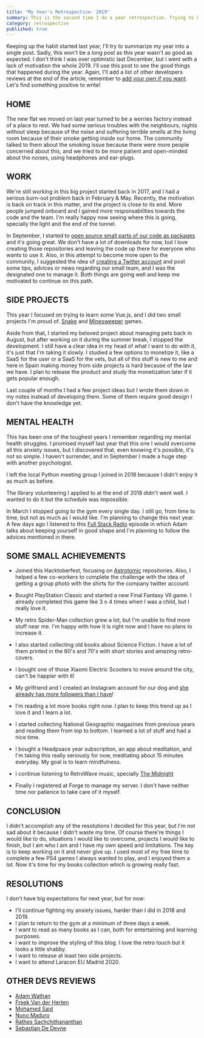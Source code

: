 ```yaml
---
title: "My Year's Retrospective: 2019"
summary: This is the second time I do a year retrospective. Trying to keep this kind of posts as an habit.
category: retrospective
published: true
---
```


Keeping up the habit started last year, I'll try to summarize my year into a single post. Sadly, 
this won't be a long post as this year wasn't as good as expected. I don't think I was over 
optimistic last December, but I went with a lack of motivation the whole 2019. I'll use this post 
to see the good things that happened during the year. Again, I'll add a list of other developers 
reviews at the end of the article, remember to 
[add your own if you want](https://github.com/Lloople/davidllop.com/blob/master/posts/2019-12-15.year-retrospective-2019.md). Let's find something positive to write!

## HOME
The new flat we moved on last year turned to be a worries factory instead of a place to rest. 
We had some serious troubles with the neighbours, nights without sleep because of the 
noise and suffering terrible smells at the living room because of their smoke getting inside 
our home. The community talked to them about the smoking issue because there were more people concerned about this, and we tried to be more patient and 
open-minded about the noises, using headphones and ear-plugs.

## WORK
We're still working in this big project started back in 2017, and I had a serious burn-out problem 
back in February & May. Recently, the motivation is back on track in this matter, and the project 
is close to its end. More people jumped onboard and I gained more responsabilities towards the code 
and the team. I'm really happy now seeing where this is going, specially the light and the end of the tunnel.   

In September, I started to [open source small parts of our code as packages](https://github.com/gnahotelsolutions)
and it's going great. We don't have a lot of downloads for now, but I love creating those repositories and leaving
the code up there for everyone who wants to use it.
Also, in this attempt to become more open to the community, I suggested the idea of 
[creating a Twitter account](https://twitter.com/gnahs_devs) and post some tips, advices or news regarding
our small team, and I was the designated one to manage it. Both things are going well and keep me motivated to continue on this path.

## SIDE PROJECTS
This year I focused on trying to learn some Vue.js, and I did two small projects I'm proud of. [Snake](https://snake.davidllop.com) and [Minesweeper](https://minesweeper.davidllop.com) games.

Aside from that, I started my beloved project about managing pets back in August, 
but after working on it during the summer break, I stopped the development. I still have a clear 
idea in my head of what I want to do with it, it's just that I'm taking it slowly. I studied a few options
to monetize it, like a SaaS for the user or a SaaS for the vets, but all of this stuff is new to me and here in 
Spain making money from side projects is hard because of the law we have. I plan to release the product and study the monetization later if it gets popular enough.

Last couple of months I had a few project ideas but I wrote them down in my notes instead of developing them. Some of them require good design I don't have the knowledge yet.

## MENTAL HEALTH
This has been one of the toughest years I remember regarding my mental health struggles. I promised 
myself last year that this one I would overcome all this anxiety issues, but I discovered that, even 
knowing it's possible, it's not so simple. I haven't surrender, and in September I made a huge step with another psychologist. 

I left the local Python meeting group I joined in 2018 because I didn't enjoy it as much as before.

The library volunteering I applied to at the end of 2018 didn't went well. I wanted to do it but the schedule was impossible.

In March I stopped going to the gym every single day. I still go, from time to time, but not as much as I would like. I'm planning to change this next year.
A few days ago I listened to this [Full Stack Radio](http://www.fullstackradio.com/105) episode in which Adam talks about keeping yourself in good shape and I'm planning to follow the advices mentioned in there.

## SOME SMALL ACHIEVEMENTS

- Joined this Hacktoberfest, focusing on [Astrotomic](https://github.com/astrotomic) repositories. Also, I helped a few co-workers to complete the challenge with the idea of getting a group photo with the shirts for the company twitter account.

- Bought PlayStation Classic and started a new Final Fantasy VII game. I already completed this game like 3 o 4 times when I was a child, but I really love it.

- My retro Spider-Man collection grew a lot, but I'm unable to find more stuff near me. I'm happy with how it is right now and I have no plans to increase it.

- I also started collecting old books about Science Fiction. I have a lot of them printed in the 60's and 70's with short stories and amazing retro-covers.

- I bought one of those Xiaomi Electric Scooters to move around the city, can't be happier with it! 

- My girlfriend and I created an Instagram account for our dog and [she already has more followers than I have](https://www.instagram.com/ninasayswoof)!

- I'm reading a lot more books right now. I plan to keep this trend up as I love it and I learn a lot.

- I started collecting National Geographic magazines from previous years and reading them from top to bottom. I learned a lot of stuff and had a nice time.

- I bought a Headpsace year subscription, an app about meditation, and I'm taking this really seriously for now, meditating about 15 minutes everyday. My goal is to learn mindfulness.

- I continue listening to RetroWave music, specially [The Midnight](https://www.themidnightofficial.com)

- Finally I registered at Forge to manage my server. I don't have neither time nor patience to take care of it myself.

## CONCLUSION
I didn't accomplish any of the resolutions I decided for this year, but I'm not sad about it 
because I didn't waste my time. Of course there're things I would like to do, situations I would like to 
overcome, projects I would like to finish, but I am 
who I am and I have my own speed and limitations. The key is to keep working on it and never give up.
I used most of my free time to complete a few PS4 games I always wanted to play, and I enjoyed them a lot. Now it's time for my books collection which is growing really fast.

## RESOLUTIONS
I don't have big expectations for next year, but for now:

- I'll continue fighting my anxiety issues, harder than I did in 2018 and 2019.
- I plan to return to the gym at a minimum of three days a week.
- I want to read as many books as I can, both for entertaining and learning purposes.
- I want to improve the styling of this blog. I love the retro touch but it looks a little shabby.
- I want to release at least two side projects.
- I want to attend Laracon EU Madrid 2020.

## OTHER DEVS REVIEWS

- [Adam Wathan](https://adamwathan.me/journal/2019/12/06/2019-year-in-review/)
- [Freek Van der Herten](https://freek.dev/1522-a-recap-of-2019)
- [Mohamed Said](https://twitter.com/themsaid/status/1202893323595321344)
- [Nuno Maduro](https://nunomaduro.com/a-recap-of-2019/)
- [Rathes Sachchithananthan](https://rathes.me/blog/en/review-2019/)
- [Sebastian De Deyne](https://sebastiandedeyne.com/newsletter/happy-holidays-looking-back-at-2019/)
